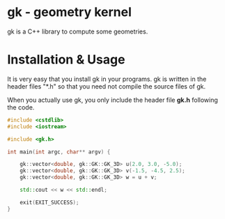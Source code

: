 # gk - geometry kernel

gk is a C++ library to compute some geometries.

# Installation & Usage

It is very easy that you install gk in your programs. gk is written in the header files "*.h" so that you need not compile the source files of gk. 

When you actually use gk, you only include the header file **gk.h** following the code.

```cpp
#include <cstdlib>
#include <iostream>

#include <gk.h>

int main(int argc, char** argv) {

	gk::vector<double, gk::GK::GK_3D> u(2.0, 3.0, -5.0);
	gk::vector<double, gk::GK::GK_3D> v(-1.5, -4.5, 2.5);
	gk::vector<double, gk::GK::GK_3D> w = u + v;

	std::cout << w << std::endl;

	exit(EXIT_SUCCESS);
}
```
